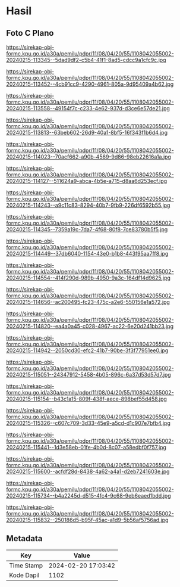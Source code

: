 # Hasil

## Foto C Plano

https://sirekap-obj-formc.kpu.go.id/a30a/pemilu/pdpr/11/08/04/20/55/1108042055002-20240215-113345--5dad9df2-c5b4-41f1-8ad5-cdcc9a1cfc9c.jpg

https://sirekap-obj-formc.kpu.go.id/a30a/pemilu/pdpr/11/08/04/20/55/1108042055002-20240215-113452--4cb91cc9-4290-4961-805a-9d95409a4b62.jpg

https://sirekap-obj-formc.kpu.go.id/a30a/pemilu/pdpr/11/08/04/20/55/1108042055002-20240215-113558--49154f7c-c233-4e62-937d-d3ce6e57de21.jpg

https://sirekap-obj-formc.kpu.go.id/a30a/pemilu/pdpr/11/08/04/20/55/1108042055002-20240215-113813--63beb602-26d9-40a1-8bf5-16f343f1b6d4.jpg

https://sirekap-obj-formc.kpu.go.id/a30a/pemilu/pdpr/11/08/04/20/55/1108042055002-20240215-114023--70acf662-a90b-4569-9d86-98eb22616a1a.jpg

https://sirekap-obj-formc.kpu.go.id/a30a/pemilu/pdpr/11/08/04/20/55/1108042055002-20240215-114127--511624a9-abca-4b5e-a715-d8aa6d253ecf.jpg

https://sirekap-obj-formc.kpu.go.id/a30a/pemilu/pdpr/11/08/04/20/55/1108042055002-20240215-114243--a9c11c83-8294-40b7-9fb9-226df6592b55.jpg

https://sirekap-obj-formc.kpu.go.id/a30a/pemilu/pdpr/11/08/04/20/55/1108042055002-20240215-114345--7359a19c-7da7-4f68-80f8-7ce83780b5f5.jpg

https://sirekap-obj-formc.kpu.go.id/a30a/pemilu/pdpr/11/08/04/20/55/1108042055002-20240215-114449--37db6040-1154-43e0-b1b8-443f95aa7ff8.jpg

https://sirekap-obj-formc.kpu.go.id/a30a/pemilu/pdpr/11/08/04/20/55/1108042055002-20240215-114554--414f290d-989b-4950-9a3c-164df14d9625.jpg

https://sirekap-obj-formc.kpu.go.id/a30a/pemilu/pdpr/11/08/04/20/55/1108042055002-20240215-114656--ac200495-fc23-475c-a2e6-550156e1a572.jpg

https://sirekap-obj-formc.kpu.go.id/a30a/pemilu/pdpr/11/08/04/20/55/1108042055002-20240215-114820--ea4a0a45-c028-4967-ac22-6e20d241bb23.jpg

https://sirekap-obj-formc.kpu.go.id/a30a/pemilu/pdpr/11/08/04/20/55/1108042055002-20240215-114942--2050cd30-efc2-41b7-90be-3f3f77951ee0.jpg

https://sirekap-obj-formc.kpu.go.id/a30a/pemilu/pdpr/11/08/04/20/55/1108042055002-20240215-115051--24347912-5458-4b05-896c-6a37d53d57d7.jpg

https://sirekap-obj-formc.kpu.go.id/a30a/pemilu/pdpr/11/08/04/20/55/1108042055002-20240215-115154--b43c1a15-809f-438f-aece-898bef55d458.jpg

https://sirekap-obj-formc.kpu.go.id/a30a/pemilu/pdpr/11/08/04/20/55/1108042055002-20240215-115326--c607c709-3d33-45e9-a5cd-d1c907e7bfb4.jpg

https://sirekap-obj-formc.kpu.go.id/a30a/pemilu/pdpr/11/08/04/20/55/1108042055002-20240215-115441--1d3e58eb-01fe-4b0d-8c07-a58edbf0f757.jpg

https://sirekap-obj-formc.kpu.go.id/a30a/pemilu/pdpr/11/08/04/20/55/1108042055002-20240215-115600--acfdf28d-8438-4a62-a4a1-d2eb7241603e.jpg

https://sirekap-obj-formc.kpu.go.id/a30a/pemilu/pdpr/11/08/04/20/55/1108042055002-20240215-115734--b4a2245d-d515-4fc4-9c68-9eb6eaed1bdd.jpg

https://sirekap-obj-formc.kpu.go.id/a30a/pemilu/pdpr/11/08/04/20/55/1108042055002-20240215-115832--250186d5-b95f-45ac-a1d9-5b56af5756ad.jpg


## Metadata

| Key        | Value               |
| ---------- | ------------------- |
| Time Stamp | 2024-02-20 17:03:42 |
| Kode Dapil | 1102                |



